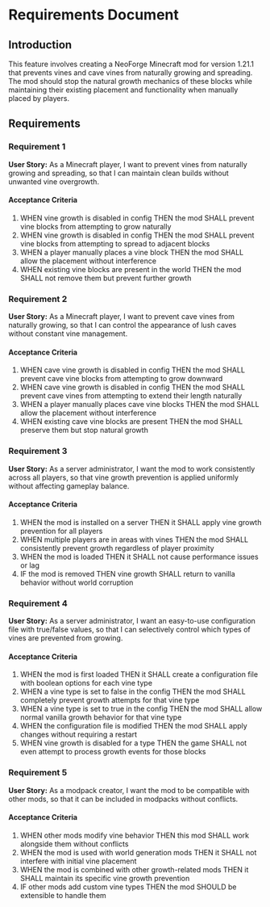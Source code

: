 # Requirements Document

## Introduction

This feature involves creating a NeoForge Minecraft mod for version 1.21.1 that prevents vines and cave vines from naturally growing and spreading. The mod should stop the natural growth mechanics of these blocks while maintaining their existing placement and functionality when manually placed by players.

## Requirements

### Requirement 1

**User Story:** As a Minecraft player, I want to prevent vines from naturally growing and spreading, so that I can maintain clean builds without unwanted vine overgrowth.

#### Acceptance Criteria

1. WHEN vine growth is disabled in config THEN the mod SHALL prevent vine blocks from attempting to grow naturally
2. WHEN vine growth is disabled in config THEN the mod SHALL prevent vine blocks from attempting to spread to adjacent blocks
3. WHEN a player manually places a vine block THEN the mod SHALL allow the placement without interference
4. WHEN existing vine blocks are present in the world THEN the mod SHALL not remove them but prevent further growth

### Requirement 2

**User Story:** As a Minecraft player, I want to prevent cave vines from naturally growing, so that I can control the appearance of lush caves without constant vine management.

#### Acceptance Criteria

1. WHEN cave vine growth is disabled in config THEN the mod SHALL prevent cave vine blocks from attempting to grow downward
2. WHEN cave vine growth is disabled in config THEN the mod SHALL prevent cave vines from attempting to extend their length naturally
3. WHEN a player manually places cave vine blocks THEN the mod SHALL allow the placement without interference
4. WHEN existing cave vine blocks are present THEN the mod SHALL preserve them but stop natural growth

### Requirement 3

**User Story:** As a server administrator, I want the mod to work consistently across all players, so that vine growth prevention is applied uniformly without affecting gameplay balance.

#### Acceptance Criteria

1. WHEN the mod is installed on a server THEN it SHALL apply vine growth prevention for all players
2. WHEN multiple players are in areas with vines THEN the mod SHALL consistently prevent growth regardless of player proximity
3. WHEN the mod is loaded THEN it SHALL not cause performance issues or lag
4. IF the mod is removed THEN vine growth SHALL return to vanilla behavior without world corruption

### Requirement 4

**User Story:** As a server administrator, I want an easy-to-use configuration file with true/false values, so that I can selectively control which types of vines are prevented from growing.

#### Acceptance Criteria

1. WHEN the mod is first loaded THEN it SHALL create a configuration file with boolean options for each vine type
2. WHEN a vine type is set to false in the config THEN the mod SHALL completely prevent growth attempts for that vine type
3. WHEN a vine type is set to true in the config THEN the mod SHALL allow normal vanilla growth behavior for that vine type
4. WHEN the configuration file is modified THEN the mod SHALL apply changes without requiring a restart
5. WHEN vine growth is disabled for a type THEN the game SHALL not even attempt to process growth events for those blocks

### Requirement 5

**User Story:** As a modpack creator, I want the mod to be compatible with other mods, so that it can be included in modpacks without conflicts.

#### Acceptance Criteria

1. WHEN other mods modify vine behavior THEN this mod SHALL work alongside them without conflicts
2. WHEN the mod is used with world generation mods THEN it SHALL not interfere with initial vine placement
3. WHEN the mod is combined with other growth-related mods THEN it SHALL maintain its specific vine growth prevention
4. IF other mods add custom vine types THEN the mod SHOULD be extensible to handle them